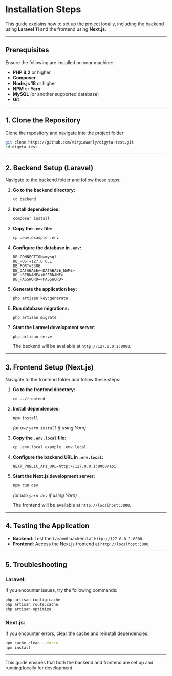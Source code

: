 # Installation Steps

This guide explains how to set up the project locally, including the backend using **Laravel 11** and the frontend using **Next.js**.

---

## **Prerequisites**
Ensure the following are installed on your machine:

- **PHP 8.2** or higher
- **Composer**
- **Node.js 18** or higher
- **NPM** or **Yarn**
- **MySQL** (or another supported database)
- **Git**

---

## **1. Clone the Repository**
Clone the repository and navigate into the project folder:

```bash
git clone https://github.com/virgiawanly/digyta-test.git
cd digyta-test
```

---

## **2. Backend Setup (Laravel)**

Navigate to the backend folder and follow these steps:

1. **Go to the backend directory:**
   ```bash
   cd backend
   ```

2. **Install dependencies:**
   ```bash
   composer install
   ```

3. **Copy the `.env` file:**
   ```bash
   cp .env.example .env
   ```

4. **Configure the database in `.env`:**
   ```env
   DB_CONNECTION=mysql
   DB_HOST=127.0.0.1
   DB_PORT=3306
   DB_DATABASE=<DATABASE_NAME>
   DB_USERNAME=<USERNAME>
   DB_PASSWORD=<PASSWORD>
   ```

5. **Generate the application key:**
   ```bash
   php artisan key:generate
   ```

6. **Run database migrations:**
   ```bash
   php artisan migrate
   ```

7. **Start the Laravel development server:**
   ```bash
   php artisan serve
   ```
   The backend will be available at `http://127.0.0.1:8000`.

---

## **3. Frontend Setup (Next.js)**

Navigate to the frontend folder and follow these steps:

1. **Go to the frontend directory:**
   ```bash
   cd ../frontend
   ```

2. **Install dependencies:**
   ```bash
   npm install
   ```
   *(or use `yarn install` if using Yarn)*

3. **Copy the `.env.local` file:**
   ```bash
   cp .env.local.example .env.local
   ```

4. **Configure the backend URL in `.env.local`:**
   ```env
   NEXT_PUBLIC_API_URL=http://127.0.0.1:8000/api
   ```

5. **Start the Next.js development server:**
   ```bash
   npm run dev
   ```
   *(or use `yarn dev` if using Yarn)*

   The frontend will be available at `http://localhost:3000`.

---

## **4. Testing the Application**

- **Backend**: Test the Laravel backend at `http://127.0.0.1:8000`.
- **Frontend**: Access the Next.js frontend at `http://localhost:3000`.

---

## **5. Troubleshooting**

### Laravel:
If you encounter issues, try the following commands:
```bash
php artisan config:cache
php artisan route:cache
php artisan optimize
```

### Next.js:
If you encounter errors, clear the cache and reinstall dependencies:
```bash
npm cache clean --force
npm install
```

---

This guide ensures that both the backend and frontend are set up and running locally for development.
